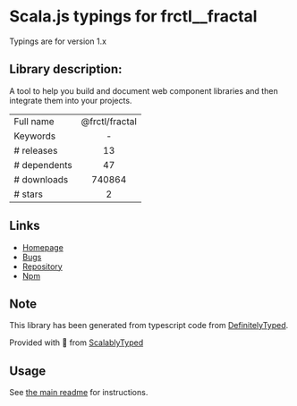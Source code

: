
# Scala.js typings for frctl__fractal

Typings are for version 1.x

## Library description:
A tool to help you build and document web component libraries and then integrate them into your projects.

|                    |                 |
| ------------------ | :-------------: |
| Full name          | @frctl/fractal |
| Keywords           | - |
| # releases         | 13 |
| # dependents       | 47 |
| # downloads        | 740864 |
| # stars            | 2 |

## Links
- [Homepage](https://github.com/frctl/fractal)
- [Bugs](https://github.com/frctl/fractal/issues)
- [Repository](https://github.com/frctl/fractal)
- [Npm](https://www.npmjs.com/package/%40frctl%2Ffractal)
    


## Note
This library has been generated from typescript code from [DefinitelyTyped](https://definitelytyped.org).

Provided with :purple_heart: from [ScalablyTyped](https://github.com/oyvindberg/ScalablyTyped)

## Usage
See [the main readme](../../readme.md) for instructions.


